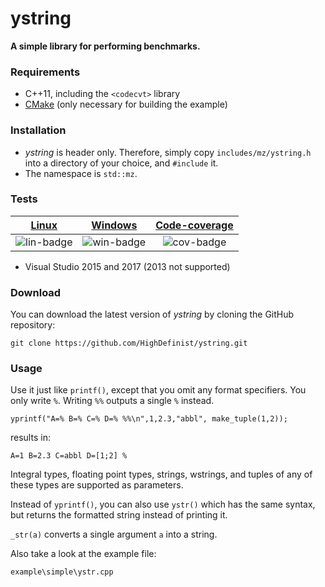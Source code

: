# ystring
**A simple library for performing benchmarks.**

### Requirements

- C++11, including the ```<codecvt>``` library
- [CMake](https://cmake.org/) (only necessary for building the example)

### Installation

- *ystring* is header only. Therefore, simply copy ```includes/mz/ystring.h``` into a directory of your choice, and ```#include``` it.
- The namespace is ```std::mz```.

### Tests

| [Linux][lin-link] | [Windows][win-link] | [Code-coverage][cov-link] |
| :---------------: | :---------------: | :---------------: |
| ![lin-badge]      | ![win-badge]      | ![cov-badge]      | 

[lin-badge]: https://travis-ci.org/HighDefinist/ystring.svg?branch=master "Travis build status"
[lin-link]:  https://travis-ci.org/HighDefinist/ystring "Travis build status"
[win-badge]: https://ci.appveyor.com/api/projects/status/vy2w7o33gwxtiygy/branch/master?svg=true "AppVeyor build status"
[win-link]:  https://ci.appveyor.com/project/HighDefinist/ystring/branch/master "AppVeyor build status"
[cov-badge]: https://codecov.io/gh/HighDefinist/ystring/branch/master/graph/badge.svg "Code coverage status"
[cov-link]:  https://codecov.io/gh/HighDefinist/ystring/branch/master "Code coverage status"

- Visual Studio 2015 and 2017 (2013 not supported)

### Download 

You can download the latest version of *ystring* by cloning the GitHub repository:

	git clone https://github.com/HighDefinist/ystring.git
	
### Usage

Use it just like ```printf()```, except that you omit any format specifiers. You only write ```%```. Writing ```%%``` outputs a single ```%``` instead.

	yprintf("A=% B=% C=% D=% %%\n",1,2.3,"abbl", make_tuple(1,2));

results in:

	A=1 B=2.3 C=abbl D=[1;2] %
  
Integral types, floating point types, strings, wstrings, and tuples of any of these types are supported as parameters. 

Instead of ```yprintf()```, you can also use ```ystr()``` which has the same syntax, but returns the formatted string instead of printing it. 

```_str(a)``` converts a single argument ```a``` into a string.

Also take a look at the example file:

	example\simple\ystr.cpp
